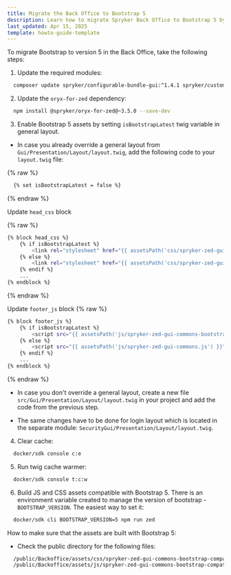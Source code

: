 ```yaml
---
title: Migrate the Back Office to Bootstrap 5
description: Learn how to migrate Spryker Back Office to Bootstrap 5 by updating dependencies, enabling assets, and configuring layouts for compatibility.
last_updated: Apr 15, 2025
template: howto-guide-template
---
```


To migrate Bootstrap to version 5 in the Back Office, take the following steps:

1. Update the required modules:
```bash
  composer update spryker/configurable-bundle-gui:^1.4.1 spryker/customer-group:^2.8.1 spryker/customer-user-connector-gui:^1.5.1 spryker/file-manager-gui:^2.8.1 spryker/gui:^3.59.0 spryker/navigation-gui:^2.10.1 spryker/product-category:^4.28.2 spryker/product-category-filter-gui:^2.5.1 spryker/product-label-gui:^3.6.1 spryker/product-list-gui:^2.6.2 spryker/product-option:^8.22.1 spryker/product-relation-gui:^1.6.1 spryker/product-set-gui:^2.12.1 spryker/security-gui:^1.9.1 spryker/warehouse-user-gui
```

2. Update the `oryx-for-zed` dependency:
```bash
  npm install @spryker/oryx-for-zed@~3.5.0 --save-dev
```

3. Enable Bootstrap 5 assets by setting `isBootstrapLatest` twig variable in general layout.
 - In case you already override a general layout from `Gui/Presentation/Layout/layout.twig`, add the following code to your `layout.twig` file:
 
{% raw %} 
```bash
  {% set isBootstrapLatest = false %}
```
{% endraw %}

Update `head_css` block


{% raw %} 
```bash
{% block head_css %}
    {% if isBootstrapLatest %}
        <link rel="stylesheet" href="{{ assetsPath('css/spryker-zed-gui-commons-bootstrap-compatibility.css') }}">
    {% else %}
        <link rel="stylesheet" href="{{ assetsPath('css/spryker-zed-gui-commons.css') }}">
    {% endif %}
    ...
{% endblock %}
```
{% endraw %}

Update `footer_js` block
{% raw %} 
```bash
{% block footer_js %}
    {% if isBootstrapLatest %}
        <script src="{{ assetsPath('js/spryker-zed-gui-commons-bootstrap-compatibility.js') }}"></script>
    {% else %}
        <script src="{{ assetsPath('js/spryker-zed-gui-commons.js') }}"></script>
    {% endif %}
    ...
{% endblock %}
```    
{% endraw %}


- In case you don't override a general layout, create a new file `src/Gui/Presentation/Layout/layout.twig` in your project and add the code from the previous step.

- The same changes have to be done for login layout which is located in the separate module: `SecurityGui/Presentation/Layout/layout.twig`.


4. Clear cache:
```bash
  docker/sdk console c:e
```


5. Run twig cache warmer:
```bash
  docker/sdk console t:c:w
```


6. Build JS and CSS assets compatible with Bootstrap 5. There is an environment variable created to manage the version of bootstrap - `BOOTSTRAP_VERSION`. The easiest way to set it:
```bash
  docker/sdk cli BOOTSTRAP_VERSION=5 npm run zed
```

How to make sure that the assets are built with Bootstrap 5:
- Check the public directory for the following files:
```bash
  /public/Backoffice/assets/css/spryker-zed-gui-commons-bootstrap-compatibility.css
  /public/Backoffice/assets/js/spryker-zed-gui-commons-bootstrap-compatibility.js
```















































